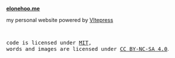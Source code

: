 **[elonehoo.me](https://elonehoo.me)**

my personal website powered by [VItepress](https://vitepress.vuejs.org/)

<br>

<samp>code is licensed under <a href='./LICENSE'>MIT</a>,<br> words and images are licensed under <a href='https://creativecommons.org/licenses/by-nc-sa/4.0/'>CC BY-NC-SA 4.0</a></samp>.
